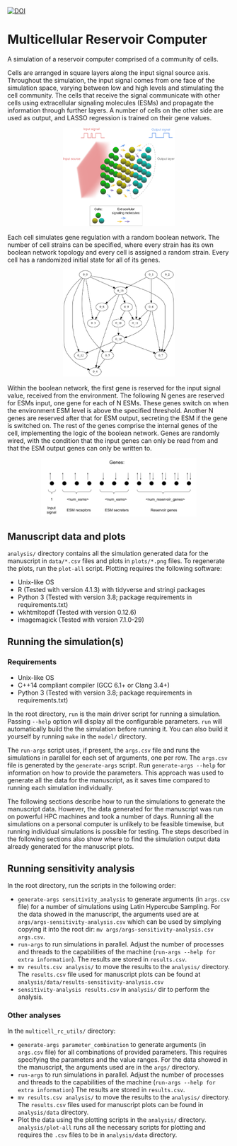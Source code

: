[![DOI](https://zenodo.org/badge/270886541.svg)](https://zenodo.org/badge/latestdoi/270886541)

# Multicellular Reservoir Computer

A simulation of a reservoir computer comprised of a community of cells.

Cells are arranged in square layers along the input signal source axis. Throughout the simulation, the input signal comes from one face of the simulation space, varying between low and high levels and stimulating the cell community. The cells that receive the signal communicate with other cells using extracellular signaling molecules (ESMs) and propagate the information through further layers. A number of cells on the other side are used as output, and LASSO regression is trained on their gene values.

<p align="center">
<img src="res/cell_layers.png" alt="Cell layers" width="50%"/>
</p>

Each cell simulates gene regulation with a random boolean network. The number of cell strains can be specified, where every strain has its own boolean network topology and every cell is assigned a random strain. Every cell has a randomized initial state for all of its genes.

<p align="center">
<img src="res/gene_network.png" alt="Gene network" width="50%"/>
</p>

Within the boolean network, the first gene is reserved for the input signal value, received from the environment. The following N genes are reserved for ESMs input, one gene for each of N ESMs. These genes switch on when the environment ESM level is above the specified threshold. Another N genes are reserved after that for ESM output, secreting the ESM if the gene is switched on. The rest of the genes comprise the internal genes of the cell, implementing the logic of the boolean network. Genes are randomly wired, with the condition that the input genes can only be read from and that the ESM output genes can only be written to.

<p align="center">
<img src="res/gene_layout.png" alt="Gene layout" width="70%"/>
</p>

## Manuscript data and plots

`analysis/` directory contains all the simulation generated data for the manuscript in `data/*.csv` files and plots in `plots/*.png` files. To regenerate the plots, run the `plot-all` script. Plotting requires the following software:
- Unix-like OS
- R (Tested with version 4.1.3) with tidyverse and stringi packages
- Python 3 (Tested with version 3.8; package requirements in requirements.txt)
- wkhtmltopdf (Tested with version 0.12.6)
- imagemagick (Tested with version 7.1.0-29)

## Running the simulation(s)

### Requirements
- Unix-like OS
- C++14 compliant compiler (GCC 6.1+ or Clang 3.4+)
- Python 3 (Tested with version 3.8; package requirements in requirements.txt)

In the root directory, `run` is the main driver script for running a simulation. Passing `--help` option will display all the configurable parameters. `run` will automatically build the the simulation before running it. You can also build it yourself by running `make` in the `model/` directory.

The `run-args` script uses, if present, the `args.csv` file and runs the simulations in parallel for each set of arguments, one per row. The `args.csv` file is generated by the `generate-args` script. Run `generate-args --help` for information on how to provide the parameters. This approach was used to generate all the data for the manuscript, as it saves time compared to running each simulation individually.

The following sections describe how to run the simulations to generate the manuscript data. However, the data generated for the manuscript was run on powerful HPC machines and took a number of days. Running all the simulations on a personal computer is unlikely to be feasible timewise, but running individual simulations is possible for testing. The steps described in the following sections also show where to find the simulation output data already generated for the manuscript plots.

## Running sensitivity analysis

In the root directory, run the scripts in the following order:
- `generate-args sensitivity_analysis` to generate arguments (in `args.csv` file) for a number of simulations using Latin Hypercube Sampling. For the data showed in the manuscript, the arguments used are at `args/args-sensitivity-analysis.csv` which can be used by simplying copying it into the root dir: `mv args/args-sensitivity-analysis.csv args.csv`.
- `run-args` to run simulations in parallel. Adjust the number of processes and threads to the capabilities of the machine (`run-args --help for extra information`). The results are stored in `results.csv`.
- `mv results.csv analysis/` to move the results to the `analysis/` directory. The `results.csv` file used for manuscript plots can be found at `analysis/data/results-sensitivity-analysis.csv`
- `sensitivity-analysis results.csv` in `analysis/` dir to perform the analysis.

### Other analyses

In the `multicell_rc_utils/` directory:
- `generate-args parameter_combination` to generate arguments (in `args.csv` file) for all combinations of provided parameters. This requires specifying the parameters and the value ranges. For the data showed in the manuscript, the arguments used are in the `args/` directory.
- `run-args` to run simulations in parallel. Adjust the number of processes and threads to the capabilities of the machine (`run-args --help for extra information`) The results are stored in `results.csv`.
- `mv results.csv analysis/` to move the results to the `analysis/` directory. The `results.csv` files used for manuscript plots can be found in `analysis/data` directory.
- Plot the data using the plotting scripts in the `analysis/` directory. `analysis/plot-all` runs all the necessary scripts for plotting and requires the `.csv` files to be in `analysis/data` directory.
